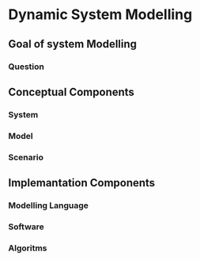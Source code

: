 # Dynamic System Modelling

## Goal of system Modelling

### Question

## Conceptual Components

### System

### Model

### Scenario

## Implemantation Components

### Modelling Language

### Software

### Algoritms
